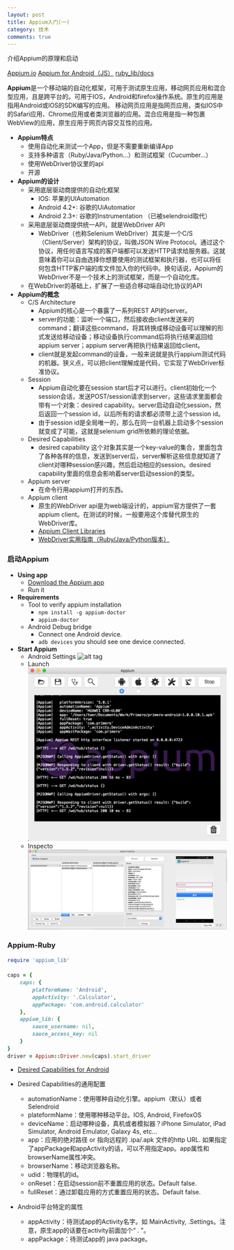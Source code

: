 ```yaml
---
layout: post
title: Appium入门(一)
category: 技术
comments: true
---
```


介绍Appium的原理和启动

[Appium.io](http://appium.io/)
[Appium for Android（JS）](https://nishantverma.gitbooks.io/appium-for-android/content/index.html)
[ruby_lib/docs](https://github.com/appium/ruby_lib/blob/master/docs/docs.md)

**Appium**是一个移动端的自动化框架，可用于测试原生应用，移动网页应用和混合型应用，且是跨平台的。可用于IOS，Android和firefox操作系统。原生的应用是指用Android或IOS的SDK编写的应用。 移动网页应用是指网页应用，类似IOS中的Safari应用、Chrome应用或者类浏览器的应用。混合应用是指一种包裹WebView的应用，原生应用于网页内容交互性的应用。
 
 - **Appium特点**
    - 使用自动化来测试一个App，但是不需要重新编译App
    - 支持多种语言（Ruby/Java/Python...）和测试框架（Cucumber...）
    - 使用WebDriver协议里的api
    - 开源
- **Appium的设计**
    - 采用底层驱动商提供的自动化框架
        - IOS: 苹果的UIAutomation
        - Android 4.2+: 谷歌的UiAutomatior
        - Android 2.3+: 谷歌的Instrumentation （已被selendroid取代）
    - 采用底层驱动商提供统一API，就是WebDriver API
        - WebDriver（也称Selenium WebDriver）其实是一个C/S（Client/Server）架构的协议，叫做JSON Wire Protocol。通过这个协议，用任何语言写成的客户端都可以发送HTTP请求给服务器。这就意味着你可以自由选择你想要使用的测试框架和执行器，也可以将任何包含HTTP客户端的库文件加入你的代码中。换句话说，Appium的WebDriver不是一个技术上的测试框架，而是一个自动化库。
    - 在WebDriver的基础上，扩展了一些适合移动端自动化协议的API
- **Appium的概念**
    - C/S Architecture
        - Appium的核心是一个暴露了一系列REST API的server。
        - server的功能：监听一个端口，然后接收由client发送来的command；翻译这些command，将其转换成移动设备可以理解的形式发送给移动设备；移动设备执行command后将执行结果返回给appium server；appium server再把执行结果返回给client。
        - client就是发起command的设备，一般来说就是执行appium测试代码的机器。狭义点，可以把client理解成是代码，它实现了WebDriver标准协议。
    - Session
        - Appium自动化要在session start后才可以进行。client初始化一个session会话，发送POST/session请求到server，这些请求里面都会带有一个对象：desired capability。server启动自动化session，然后返回一个session id，以后所有的请求都必须带上这个session id。
        - 由于session id是全局唯一的，那么在同一台机器上启动多个session就变成了可能，这就是selenium grid所依赖的理论依据。
    - Desired Capabilities
        - desired capability 这个对象其实是一个key-value的集合，里面包含了各种各样的信息，发送到server后，server解析这些信息就知道了client对哪种session感兴趣，然后启动相应的session。desired capability里面的信息会影响着server启动session的类型。
    - Appium server
        - 在命令行用appium打开的东西。
    - Appium client
        - 原生的WebDriver api是为web端设计的，appium官方提供了一套appium client。在测试的时候，一般要用这个库替代原生的WebDriver库。
        - [Appium Client Libraries](http://appium.io/downloads.html)
        - [WebDriver实用指南（Ruby/Java/Python版本）](https://github.com/lemon123456/webdriver_guide)
        

### 启动Appium

- **Using app**
	- [Download the Appium app](https://github.com/appium/appium/releases)
	- Run it
- **Requirements**
	- Tool to verify appium installation
		- `npm install -g appium-doctor`
		- `appium-doctor`
	- Android Debug bridge
		- Connect one Android device.
		- `adb devices`  you should see one device connected.	
- **Start Appium**
	- Android Settings
	     ![alt tag](https://github.com/lemon123456/blog/blob/gh-pages/images/post_images/2017-02-06-01.png)
	- Launch
	     ![Alt text](../images/post_images/2017-02-06-02.png)
	- Inspecto
	     ![Alt text](../images/post_images/2017-02-06-03.png)


### Appium-Ruby

``` ruby
require 'appium_lib'

caps = {
	caps: {
		platformName: 'Android',
		appActivity: '.Calculator',
		appPackage: 'com.android.calculator'
	},
	appium_lib: {
		sauce_username: nil,
		sauce_access_key: nil
	}
}
driver = Appium::Driver.new(caps).start_driver
```
- [Desired Capabilities for Android](https://nishantverma.gitbooks.io/appium-for-android/content/desired_capabilities_for_android.html)
- Desired Capabilities的通用配置
	- automationName：使用哪种自动化引擎。appium（默认）或者Selendroid	
	- plateformName：使用哪种移动平台。IOS, Android, FirefoxOS
	- deviceName：启动哪种设备，真机或者模拟器？iPhone Simulator, iPad Simulator, Android Emulator, Galaxy 4s, etc...
	- app：应用的绝对路径 or 指向远程的 .ipa/.apk 文件的http URL.  如果指定了appPackage和appActivity的话，可以不用指定app。app属性和browserName属性冲突。
	- browserName：移动浏览器名称。
	- udid：物理机的id。
	- onReset：在启动session前不重置应用的状态。Default false.
	- fullReset：通过卸载应用的方式重置应用的状态。Default false.

- Android平台特定的属性
	- appActivity：待测试app的Activity名字。如 MainActivity, .Settings。注意，原生app的话要在activity前面加个“ . ”。
	- appPackage：待测试app的 java package。



